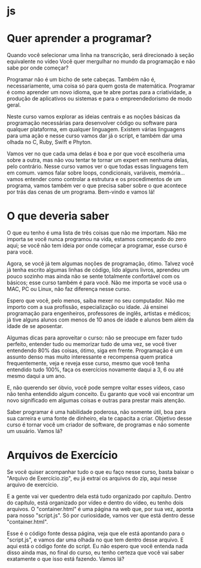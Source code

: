 # js

# Quer aprender a programar?

Quando você selecionar uma linha na transcrição, será direcionado à seção equivalente no vídeo
Você quer mergulhar no mundo da programação e não sabe por onde começar? 

Programar não é um bicho de sete cabeças. Também não é, necessariamente, uma coisa só para quem gosta de matemática. Programar é como aprender um novo idioma, que te abre portas para a criatividade, a produção de aplicativos ou sistemas e para o empreendedorismo de modo geral. 

Neste curso vamos explorar as ideias centrais e as noções básicas da programação necessárias para desenvolver código ou software para qualquer plataforma, em qualquer linguagem. Existem várias linguagens para uma ação e nesse curso vamos dar já o script, e também dar uma olhada no C, Ruby, Swift e Phyton. 

Vamos ver no que cada uma delas é boa e por que você escolheria uma sobre a outra, mas não vou tentar te tornar um expert em nenhuma delas, pelo contrário. Nesse curso vamos ver o que todas essas linguagens tem em comum. vamos falar sobre loops, condicionais, variáveis, memória... vamos entender como controlar a estrutura e os procedimentos de um programa, vamos também ver o que precisa saber sobre o que acontece por trás das cenas de um programa. Bem-vindo e vamos lá!

# O que deveria saber

O que eu tenho é uma lista de três coisas que não me importam. Não me importa se você nunca programou na vida, estamos começando do zero aqui; se você não tem ideia por onde começar a programar, esse curso é para você. 

Agora, se você já tem algumas noções de programação, ótimo. Talvez você já tenha escrito algumas linhas de código, lido alguns livros, aprendeu um pouco sozinho mas ainda não se sente totalmente confortável com os básicos; esse curso também é para você. Não me importa se você usa o MAC, PC ou Linux, não faz diferença nesse curso. 

Espero que você, pelo menos, saiba mexer no seu computador. Não me importo com a sua profissão, especialização ou idade. Já ensinei programação para engenheiros, professores de inglês, artistas e médicos; já tive alguns alunos com menos de 10 anos de idade e alunos bem além da idade de se aposentar. 

Algumas dicas para aproveitar o curso: não se preocupe em fazer tudo perfeito, entender tudo ou memorizar tudo de uma vez, se você tiver entendendo 80% das coisas, ótimo, siga em frente. Programação é um assunto denso mas muito interessante e recompensa quem pratica frequentemente, veja e reveja esse curso, mesmo que você tenha entendido tudo 100%, faça os exercícios novamente daqui a 3, 6 ou até mesmo daqui a um ano. 

E, não querendo ser óbvio, você pode sempre voltar esses vídeos, caso não tenha entendido algum conceito. Eu garanto que você vai encontrar um novo significado em algumas coisas e outras para prestar mais atenção. 

Saber programar é uma habilidade poderosa, não somente útil, boa para sua carreira e uma fonte de dinheiro, ela te capacita a criar. Objetivo desse curso é tornar você um criador de software, de programas e não somente um usuário. Vamos lá?

# Arquivos de Exercício

Se você quiser acompanhar tudo o que eu faço nesse curso, basta baixar o "Arquivo de Exercício.zip", eu já extraí os arquivos do zip, aqui nesse arquivo de exercício. 

E a gente vai ver quedentro dela está tudo organizado por capítulo. Dentro do capítulo, está organizado por vídeo e dentro do vídeo, eu tenho dois arquivos. O "container.html" é uma página na web que, por sua vez, aponta para nosso "script.js". Só por curiosidade, vamos ver que está dentro desse "container.html". 

Esse é o código fonte dessa página, veja que ele está apontando para o "script.js", e vamos dar uma olhada no que tem dentro desse arquivo. E aqui está o código fonte do script. Eu não espero que você entenda nada disso ainda mas, no final do curso, eu tenho certeza que você vai saber exatamente o que isso está fazendo. Vamos lá?




